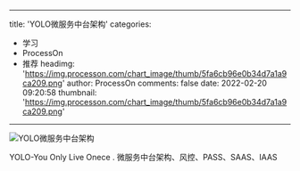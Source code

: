 
---
title: 'YOLO微服务中台架构'
categories: 
 - 学习
 - ProcessOn
 - 推荐
headimg: 'https://img.processon.com/chart_image/thumb/5fa6cb96e0b34d7a1a9ca209.png'
author: ProcessOn
comments: false
date: 2022-02-20 09:20:58
thumbnail: 'https://img.processon.com/chart_image/thumb/5fa6cb96e0b34d7a1a9ca209.png'
---

<div>   
<img class="thumb" alt="YOLO微服务中台架构" src="https://img.processon.com/chart_image/thumb/5fa6cb96e0b34d7a1a9ca209.png" referrerpolicy="no-referrer">
<p>YOLO-You Only Live Onece . 微服务中台架构、风控、PASS、SAAS、IAAS</p>  
</div>
            